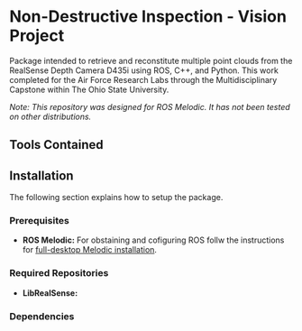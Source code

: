 
# Non-Destructive Inspection - Vision Project
Package intended to retrieve and reconstitute multiple point clouds from the RealSense Depth Camera D435i using ROS, C++, and Python. This work completed for the Air Force Research Labs through the Multidisciplinary Capstone within The Ohio State University.

_Note: This repository was designed for ROS Melodic. It has not been tested on other distributions._

## Tools Contained

## Installation
The following section explains how to setup the package.

### Prerequisites
  - **ROS Melodic:** For obstaining and cofiguring ROS follw the instructions for [full-desktop Melodic installation](https://wiki.ros.org/melodic/Installation/Ubuntu).

### Required Repositories
  - **LibRealSense:** 

### Dependencies

